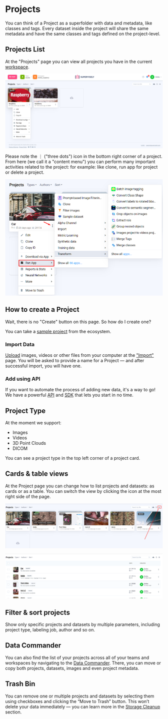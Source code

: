 # Projects

You can think of a Project as a superfolder with data and metadata, like classes and tags. Every dataset inside the project will share the same metadata and have the same classes and tags defined on the project-level.

## Projects List

At the "Projects" page you can view all projects you have in the current [workspace](/collaboration/teams.md).

![](project.png)

Please note the ⋮ ("three dots") icon in the bottom right corner of a project. From here (we call it a "content menu") you can perform many important activities related to the project: for example: like clone, run app for project or delete a project.  

![](content-menu.png)

## How to create a Project

Wait, there is no "Create" button on this page. So how do I create one?

You can take a [sample project](https://ecosystem.supervisely.com/import+images+project) from the ecosystem.

### Import Data

[Upload](../import/import/import.md) images, videos or other files from your computer at the ["Import"](../import/import/import.md) page. You will be asked to provide a name for a Project — and after successful import, you will have one.


### Add using API

If you want to automate the process of adding new data, it's a way to go! We have a powerful [API](https://api.docs.supervisely.com) and [SDK](https://supervisely.readthedocs.io/en/latest/sdk_packages.html) that lets you start in no time. 

## Project Type

At the moment we support:

- Images
- Videos
- 3D Point Clouds
- DICOM

You can see a project type in the top left corner of a project card.


## Cards & table views
At the Project page you can change how to list projects and datasets: as cards or as a table. You can switch the view by clicking the icon at the most right side of the page.

![](Switch-view-mode1.png)

![](Switch-view-mode2.png)

## Filter & sort projects
Show only specific projects and datasets by multiple parameters, including project type, labeling job, author and so on.

## Data Commander
You can also find the list of your projects across all of your teams and workspaces by navigating to the [Data Commander](../data-commander/README.md). There, you can move or copy both projects, datasets, images and even project metadata.

## Trash Bin
You can remove one or multiple projects and datasets by selecting them using checkboxes and clicking the “Move to Trash” button. This won’t delete your data immediately — you can learn more in the [Storage Cleanup](../storage/README.md) section.




